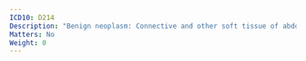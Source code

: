 ```yaml
---
ICD10: D214
Description: "Benign neoplasm: Connective and other soft tissue of abdomen"
Matters: No
Weight: 0
---
```


